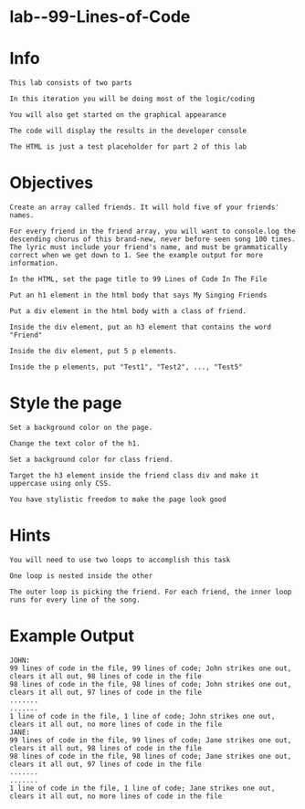 # lab--99-Lines-of-Code

# Info
    This lab consists of two parts
    
    In this iteration you will be doing most of the logic/coding
    
    You will also get started on the graphical appearance
    
    The code will display the results in the developer console
   
    The HTML is just a test placeholder for part 2 of this lab
    
# Objectives

    Create an array called friends. It will hold five of your friends' names.
    
    For every friend in the friend array, you will want to console.log the descending chorus of this brand-new, never before seen song 100 times. The lyric must include your friend's name, and must be grammatically correct when we get down to 1. See the example output for more information.
   
    In the HTML, set the page title to 99 Lines of Code In The File
    
    Put an h1 element in the html body that says My Singing Friends
    
    Put a div element in the html body with a class of friend.
    
    Inside the div element, put an h3 element that contains the word "Friend"
    
    Inside the div element, put 5 p elements.
    
    Inside the p elements, put "Test1", "Test2", ..., "Test5"
    
# Style the page
    
    Set a background color on the page.
    
    Change the text color of the h1.
    
    Set a background color for class friend.
    
    Target the h3 element inside the friend class div and make it uppercase using only CSS.
    
    You have stylistic freedom to make the page look good
    
# Hints
    You will need to use two loops to accomplish this task
    
    One loop is nested inside the other
    
    The outer loop is picking the friend. For each friend, the inner loop runs for every line of the song.

# Example Output

    JOHN:
    99 lines of code in the file, 99 lines of code; John strikes one out, clears it all out, 98 lines of code in the file
    98 lines of code in the file, 98 lines of code; John strikes one out, clears it all out, 97 lines of code in the file
    .......
    .......
    1 line of code in the file, 1 line of code; John strikes one out, clears it all out, no more lines of code in the file
    JANE:
    99 lines of code in the file, 99 lines of code; Jane strikes one out, clears it all out, 98 lines of code in the file
    98 lines of code in the file, 98 lines of code; Jane strikes one out, clears it all out, 97 lines of code in the file
    .......
    .......
    1 line of code in the file, 1 line of code; Jane strikes one out, clears it all out, no more lines of code in the file
